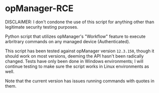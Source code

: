 # opManager-RCE
DISCLAIMER: I don't condone the use of this script for anything other than legitimate security testing purposes. 

Python script that utilizes opManager's "Workflow" feature to execute arbritrary commands on any managed device (Authenticated).

This script has been tested against opManager version `12.3.150`, though it should work on most versions, deeming the API hasn't been radically changed. Tests have only been done in Windows environments; I will continue testing to make sure the script works in Linux environments as well.

Note that the current version has issues running commands with quotes in them. 
